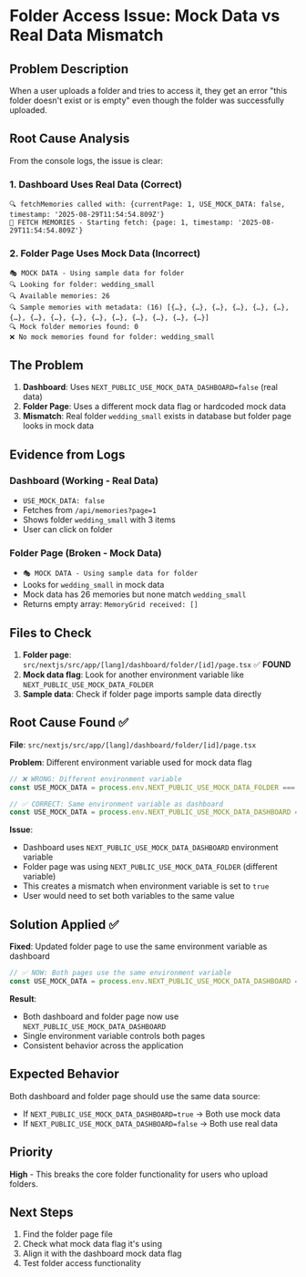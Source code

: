 # Folder Access Issue: Mock Data vs Real Data Mismatch

## Problem Description

When a user uploads a folder and tries to access it, they get an error "this folder doesn't exist or is empty" even though the folder was successfully uploaded.

## Root Cause Analysis

From the console logs, the issue is clear:

### 1. Dashboard Uses Real Data (Correct)

```
🔍 fetchMemories called with: {currentPage: 1, USE_MOCK_DATA: false, timestamp: '2025-08-29T11:54:54.809Z'}
🔄 FETCH MEMORIES - Starting fetch: {page: 1, timestamp: '2025-08-29T11:54:54.809Z'}
```

### 2. Folder Page Uses Mock Data (Incorrect)

```
🎭 MOCK DATA - Using sample data for folder
🔍 Looking for folder: wedding_small
🔍 Available memories: 26
🔍 Sample memories with metadata: (16) [{…}, {…}, {…}, {…}, {…}, {…}, {…}, {…}, {…}, {…}, {…}, {…}, {…}, {…}, {…}, {…}]
🔍 Mock folder memories found: 0
❌ No mock memories found for folder: wedding_small
```

## The Problem

1. **Dashboard**: Uses `NEXT_PUBLIC_USE_MOCK_DATA_DASHBOARD=false` (real data)
2. **Folder Page**: Uses a different mock data flag or hardcoded mock data
3. **Mismatch**: Real folder `wedding_small` exists in database but folder page looks in mock data

## Evidence from Logs

### Dashboard (Working - Real Data)

- `USE_MOCK_DATA: false`
- Fetches from `/api/memories?page=1`
- Shows folder `wedding_small` with 3 items
- User can click on folder

### Folder Page (Broken - Mock Data)

- `🎭 MOCK DATA - Using sample data for folder`
- Looks for `wedding_small` in mock data
- Mock data has 26 memories but none match `wedding_small`
- Returns empty array: `MemoryGrid received: []`

## Files to Check

1. **Folder page**: `src/nextjs/src/app/[lang]/dashboard/folder/[id]/page.tsx` ✅ **FOUND**
2. **Mock data flag**: Look for another environment variable like `NEXT_PUBLIC_USE_MOCK_DATA_FOLDER`
3. **Sample data**: Check if folder page imports sample data directly

## Root Cause Found ✅

**File**: `src/nextjs/src/app/[lang]/dashboard/folder/[id]/page.tsx`

**Problem**: Different environment variable used for mock data flag

```typescript
// ❌ WRONG: Different environment variable
const USE_MOCK_DATA = process.env.NEXT_PUBLIC_USE_MOCK_DATA_FOLDER === "true";

// ✅ CORRECT: Same environment variable as dashboard
const USE_MOCK_DATA = process.env.NEXT_PUBLIC_USE_MOCK_DATA_DASHBOARD === "true";
```

**Issue**:

- Dashboard uses `NEXT_PUBLIC_USE_MOCK_DATA_DASHBOARD` environment variable
- Folder page was using `NEXT_PUBLIC_USE_MOCK_DATA_FOLDER` (different variable)
- This creates a mismatch when environment variable is set to `true`
- User would need to set both variables to the same value

## Solution Applied ✅

**Fixed**: Updated folder page to use the same environment variable as dashboard

```typescript
// ✅ NOW: Both pages use the same environment variable
const USE_MOCK_DATA = process.env.NEXT_PUBLIC_USE_MOCK_DATA_DASHBOARD === "true";
```

**Result**:

- Both dashboard and folder page now use `NEXT_PUBLIC_USE_MOCK_DATA_DASHBOARD`
- Single environment variable controls both pages
- Consistent behavior across the application

## Expected Behavior

Both dashboard and folder page should use the same data source:

- If `NEXT_PUBLIC_USE_MOCK_DATA_DASHBOARD=true` → Both use mock data
- If `NEXT_PUBLIC_USE_MOCK_DATA_DASHBOARD=false` → Both use real data

## Priority

**High** - This breaks the core folder functionality for users who upload folders.

## Next Steps

1. Find the folder page file
2. Check what mock data flag it's using
3. Align it with the dashboard mock data flag
4. Test folder access functionality
